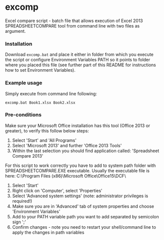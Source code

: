 # excomp

Excel compare script - batch file that allows execution of Excel 2013 SPREADSHEETCOMPARE tool from command line with two files as argument.

### Installation

Download ```excomp.bat``` and place it either in folder from which you execute the script or configure Environment Variables PATH so it points to folder where you placed this file (see further part of this README for instructions how to set Environment Variables).

### Example usage

Simply execute from command line following:

```
excomp.bat Book1.xlsx Book2.xlsx
```

### Pre-conditions

Make sure your Microsoft Office installation has this tool (Office 2013 or greater), to verify this follow below steps:

1. Select 'Start'  and 'All Programs'
2. Select 'Microsoft 2013' and further 'Office 2013 Tools'
3. Within the last selection you should find application called: 'Spreadsheet Compare 2013'

For this script to work correctly you have to add to system path folder with SPREADSHEETCOMPARE.EXE executable.
Usually the executable file is here: C:\Program Files (x86)\Microsoft Office\Office15\DCF\

1. Select 'Start' 
2. Right click on 'Computer', select 'Properties'
3. Select 'Advanced system settings' (note: administrator privileges is required!)
4. Make sure you are in 'Advanced' tab of system properties and choose 'Environment Variables'
5. Add to your PATH variable path you want to add separated by semicolon sign ';'
6. Confirm changes - note you need to restart your shell/command line to apply the changes in path variables
